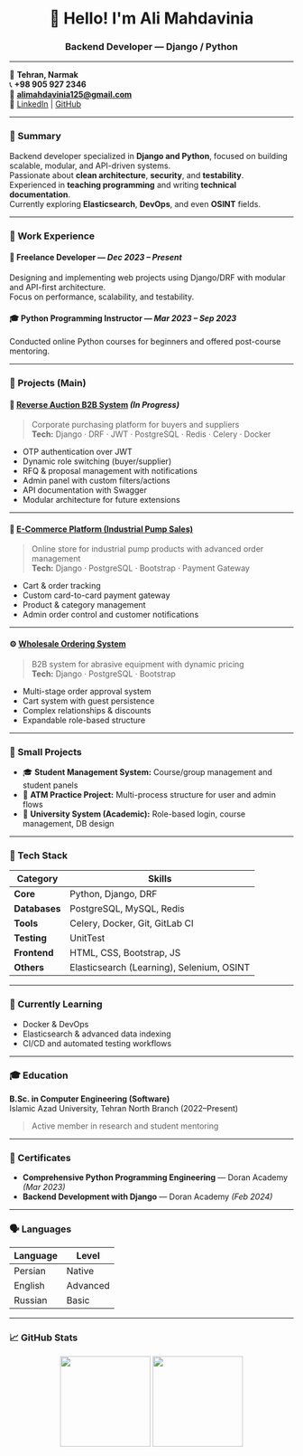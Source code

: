 <h1 align="center">👋 Hello! I'm Ali Mahdavinia</h1>
<h3 align="center">Backend Developer — Django / Python</h3>

---

📍 **Tehran, Narmak**  
📞 **+98 905 927 2346**  
📧 **alimahdavinia125@gmail.com**  
🔗 [LinkedIn](https://linkedin.com/in/mahdaviniaali) | [GitHub](https://github.com/mahdaviniaali)

---

### 🧠 Summary
Backend developer specialized in **Django and Python**, focused on building scalable, modular, and API-driven systems.  
Passionate about **clean architecture**, **security**, and **testability**.  
Experienced in **teaching programming** and writing **technical documentation**.  
Currently exploring **Elasticsearch**, **DevOps**, and even **OSINT** fields.

---

### 💼 Work Experience

#### 🧩 Freelance Developer — *Dec 2023 – Present*
Designing and implementing web projects using Django/DRF with modular and API-first architecture.  
Focus on performance, scalability, and testability.

#### 🎓 Python Programming Instructor — *Mar 2023 – Sep 2023*
Conducted online Python courses for beginners and offered post-course mentoring.

---

### 🚀 Projects (Main)

#### 🏢 [Reverse Auction B2B System](https://github.com/mahdaviniaali/b2b-reverse-auction) *(In Progress)*
> Corporate purchasing platform for buyers and suppliers  
> **Tech:** Django · DRF · JWT · PostgreSQL · Redis · Celery · Docker  

- OTP authentication over JWT  
- Dynamic role switching (buyer/supplier)  
- RFQ & proposal management with notifications  
- Admin panel with custom filters/actions  
- API documentation with Swagger  
- Modular architecture for future extensions  

---

#### 🛒 [E-Commerce Platform (Industrial Pump Sales)](https://github.com/mahdaviniaali/ecommerce)
> Online store for industrial pump products with advanced order management  
> **Tech:** Django · PostgreSQL · Bootstrap · Payment Gateway  

- Cart & order tracking  
- Custom card-to-card payment gateway  
- Product & category management  
- Admin order control and customer notifications  

---

#### ⚙️ [Wholesale Ordering System](https://github.com/mahdaviniaali/wholesale-ordering)
> B2B system for abrasive equipment with dynamic pricing  
> **Tech:** Django · PostgreSQL · Bootstrap  

- Multi-stage order approval system  
- Cart system with guest persistence  
- Complex relationships & discounts  
- Expandable role-based structure  

---

### 🧩 Small Projects
- 🎓 **Student Management System:** Course/group management and student panels  
- 💸 **ATM Practice Project:** Multi-process structure for user and admin flows  
- 🏫 **University System (Academic):** Role-based login, course management, DB design  

---

### 🧰 Tech Stack
| Category | Skills |
|-----------|--------|
| **Core** | Python, Django, DRF |
| **Databases** | PostgreSQL, MySQL, Redis |
| **Tools** | Celery, Docker, Git, GitLab CI |
| **Testing** | UnitTest |
| **Frontend** | HTML, CSS, Bootstrap, JS |
| **Others** | Elasticsearch (Learning), Selenium, OSINT |

---

### 🎯 Currently Learning
- Docker & DevOps  
- Elasticsearch & advanced data indexing  
- CI/CD and automated testing workflows  

---

### 🎓 Education
**B.Sc. in Computer Engineering (Software)**  
Islamic Azad University, Tehran North Branch (2022–Present)  
> Active member in research and student mentoring

---

### 🏅 Certificates
- **Comprehensive Python Programming Engineering** — Doran Academy *(Mar 2023)*  
- **Backend Development with Django** — Doran Academy *(Feb 2024)*  

---

### 🗣️ Languages
| Language | Level |
|-----------|--------|
| Persian | Native |
| English | Advanced |
| Russian | Basic |

---

### 📈 GitHub Stats
<p align="center">
  <img src="https://github-readme-stats.vercel.app/api?username=mahdaviniaali&show_icons=true&theme=radical" height="160"/>
  <img src="https://github-readme-streak-stats.herokuapp.com/?user=mahdaviniaali&theme=radical" height="160"/>
</p>
